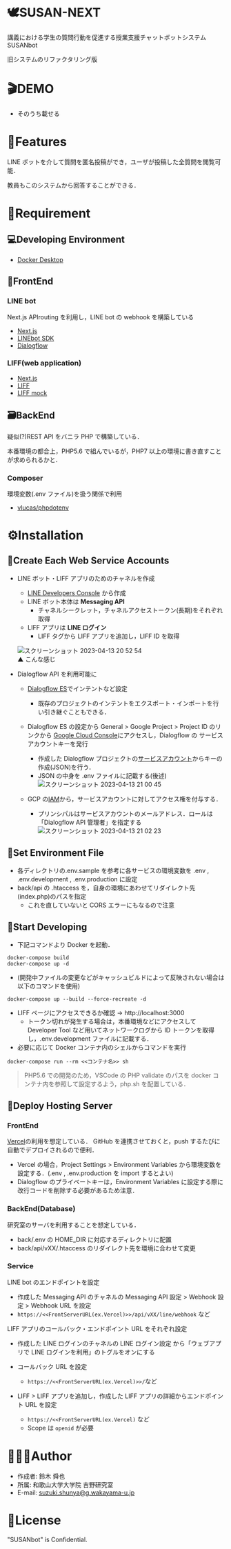 # 🕊SUSAN-NEXT

講義における学生の質問行動を促進する授業支援チャットボットシステム SUSANbot

旧システムのリファクタリング版

# 🎬DEMO

- そのうち載せる

# 📝Features

LINE ボットを介して質問を匿名投稿ができ，ユーザが投稿した全質問を閲覧可能．

教員もこのシステムから回答することができる．

# 💫Requirement

## 💻Developing Environment

- [Docker Desktop](https://www.docker.com/products/docker-desktop/)

## 👀FrontEnd

### LINE bot

Next.js APIrouting を利用し，LINE bot の webhook を構築している

- [Next.js](https://nextjs.org/)
- [LINEbot SDK](https://github.com/line/line-bot-sdk-nodejs)
- [Dialogflow](https://cloud.google.com/dialogflow/es/docs)

### LIFF(web application)

- [Next.js](https://nextjs.org/)
- [LIFF](https://developers.line.biz/ja/docs/liff/overview/)
- [LIFF mock](https://github.com/line/liff-mock)

## 🗃BackEnd

疑似(?)REST API をバニラ PHP で構築している．

本番環境の都合上，PHP5.6 で組んでいるが，PHP7 以上の環境に書き直すことが求められるかと．

### Composer

環境変数(.env ファイル)を扱う関係で利用

- [vlucas/phpdotenv](https://github.com/vlucas/phpdotenv)

# ⚙️Installation

## 🧩Create Each Web Service Accounts

- LINE ボット・LIFF アプリのためのチャネルを作成

  - [LINE Developers Console](https://developers.line.biz/console/) から作成
  - LINE ボット本体は **Messaging API**
    - チャネルシークレット，チャネルアクセストークン(長期)をそれぞれ取得
  - LIFF アプリは **LINE ログイン**
    - LIFF タグから LIFF アプリを追加し，LIFF ID を取得

  ![スクリーンショット 2023-04-13 20 52 54](https://user-images.githubusercontent.com/52482280/231750418-d221fab5-4309-4256-a181-37f4accb2b89.png)  
  ▲ こんな感じ

- Dialogflow API を利用可能に
  - [Dialogflow ES](https://dialogflow.cloud.google.com/)でインテントなど設定
    - 既存のプロジェクトのインテントをエクスポート・インポートを行い引き継ぐこともできる．
  - Dialogflow ES の設定から General > Google Project > Project ID のリンクから [Google Cloud Console](https://console.cloud.google.com/)にアクセスし，Dialogflow の サービスアカウントキーを発行
    - 作成した Dialogflow プロジェクトの[サービスアカウント](https://console.cloud.google.com/projectselector2/iam-admin/serviceaccounts)からキーの作成(JSON)を行う．
    - JSON の中身を .env ファイルに記載する(後述)
    ![スクリーンショット 2023-04-13 21 00 45](https://user-images.githubusercontent.com/52482280/231752179-176a849e-a86a-4937-b98f-524381b86261.png)

  - GCP の[IAM](https://console.cloud.google.com/projectselector2/iam-admin/iam)から，サービスアカウントに対してアクセス権を付与する．
    - プリンシパルはサービスアカウントのメールアドレス．ロールは
      「Dialogflow API 管理者」を指定する
    ![スクリーンショット 2023-04-13 21 02 23](https://user-images.githubusercontent.com/52482280/231752678-e3020aa2-afc4-4661-8445-b1d47785b4c6.png)


## 📝Set Environment File

- 各ディレクトリの.env.sample を参考に各サービスの環境変数を .env , .env.development , .env.production に設定
- back/api の .htaccess を，自身の環境にあわせてリダイレクト先(index.php)のパスを指定
  - これを直していないと CORS エラーにもなるので注意

## 🤖Start Developing

- 下記コマンドより Docker を起動．

```Shell
docker-compose build
docker-compose up -d
```

- (開発中ファイルの変更などがキャッシュビルドによって反映されない場合は以下のコマンドを使用)

```Shell
docker-compose up --build --force-recreate -d
```

- LIFF ページにアクセスできるか確認 → http://localhost:3000
  - トークン切れが発生する場合は，本番環境などにアクセスして Developer Tool など用いてネットワークログから ID トークンを取得し，.env.development ファイルに記載する．
- 必要に応じて Docker コンテナ内のシェルからコマンドを実行

```Shell
docker-compose run --rm <<コンテナ名>> sh
```

> PHP5.6 での開発のため，VSCode の PHP validate のパスを docker コンテナ内を参照して設定するよう，php.sh を配置している．

## 🚀Deploy Hosting Server

### FrontEnd

[Vercel](https://vercel.com/)の利用を想定している．
GitHub を連携させておくと，push するたびに自動でデプロイされるので便利．

- Vercel の場合，Project Settings > Environment Variables から環境変数を設定する．(.env , .env.production を import するとよい)
- Dialogflow のプライベートキーは，Environment Variables に設定する際に改行コードを削除する必要があるため注意．

### BackEnd(Database)

研究室のサーバを利用することを想定している．

- back/.env の HOME_DIR に対応するディレクトリに配置
- back/api/vXX/.htaccess のリダイレクト先を環境に合わせて変更

### Service

LINE bot のエンドポイントを設定

- 作成した Messaging API のチャネルの Messaging API 設定 > Webhook 設定 > Webhook URL を設定
- `https://<<FrontServerURL(ex.Vercel)>>/api/vXX/line/webhook` など

LIFF アプリのコールバック・エンドポイント URL をそれぞれ設定

- 作成した LINE ログインのチャネルの LINE ログイン設定 から「ウェブアプリで LINE ログインを利用」のトグルをオンにする
- コールバック URL を設定

  - `https://<<FrontServerURL(ex.Vercel)>>/`など

- LIFF > LIFF アプリを追加し，作成した LIFF アプリの詳細からエンドポイント URL を設定
  - `https://<<FrontServerURL(ex.Vercel)` など
  - Scope は `openid` が必要

# 🙋🏻‍♂️Author

- 作成者: 鈴木 舜也
- 所属: 和歌山大学大学院 吉野研究室
- E-mail: suzuki.shunya@g.wakayama-u.jp

# 🪪License

"SUSANbot" is Confidential.